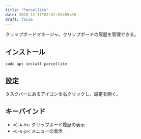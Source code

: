 ```yaml
---
title: "Parcellite"
date: 2020-12-11T07:51:51+09:00
draft: false
---
```


クリップボードマネージャ。クリップボードの履歴を管理できる。

## インストール

```
sudo apt install parcellite
```

## 設定

タスクバーにあるアイコンを右クリックし、設定を開く。

## キーバインド

* `<C-A-h>`: クリップボード履歴の表示
* `<C-A-p>`: メニューの表示
